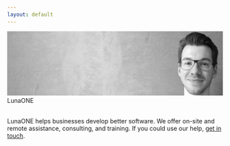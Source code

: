 ```yaml
---
layout: default
---
```


<div class="introHeader">
    <img src="./header_timm_right.jpg">
    <span class="headerText">LunaONE<br> </span>
</div>

LunaONE helps businesses develop better software. We offer on-site and remote assistance, consulting, and training. If you could use our help, [get in touch](/contact).
